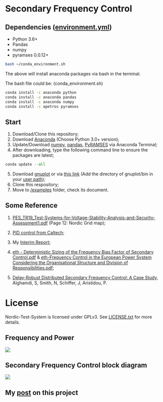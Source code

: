 # Secondary Frequency Control

## Dependencies ([environment.yml](https://github.com/realgjl/sfcNordic/blob/master/environment.yml))
- Python 3.6+
- Pandas
- numpy
- pyramses 0.0.12+

```bash
bash ~/conda_environment.sh
```
The above will install anaconda packages via bash in the terminal.

The bash file could be: (conda_environment.sh)
```bash
conda install -c anaconda python
conda install -c anaconda pandas
conda install -c anaconda numpy
conda install -c apetros pyramses
```

## Start
1. Download/Clone this repository;
2. Download [Anaconda](https://www.anaconda.com/distribution/) (Choose Python 3.0+ version);
3. Update/Download [numpy](http://www.numpy.org/), [pandas](https://pandas.pydata.org), [PyRAMSES](https://ramses.paristidou.info) via Anaconda Terminal;
4. After downloading, type the following command line to ensure the packages are latest;
```python
conda update --all
```
5. Download [gnuplot](https://sourceforge.net/projects/gnuplot/files/gnuplot/5.2.5/)
or via [this link](https://www.dropbox.com/s/qqr0yarrag3e9ia/gnuplot.zip?dl=0) (Add the directory of gnuplot/bin in your [user path](https://support.microsoft.com/en-gb/help/931715/you-cannot-modify-user-environment-variables-in-the-system-properties));
6. Clone this respository;
7. Move to [/examples](https://github.com/realgjl/sfcNordic/tree/master/examples) folder, check its document.

## Some Reference
1. [PES_TR19_Test-Systems-for-Voltage-Stability-Analysis-and-Security-Assessment1.pdf](https://github.com/realgjl/Nordic-Test-System/blob/master/reference%20(pdf)/PES_TR19_Test-Systems-for-Voltage-Stability-Analysis-and-Security-Assessment1.pdf) (Page 12: Nordic Grid map);

2. [PID control from Caltech](https://github.com/realgjl/sfcNordic/blob/master/reference%20(pdf)/Caltech%20PID%20Control.pdf);

3. My [Interim Report](https://github.com/realgjl/Nordic-Test-System/blob/master/reference%20(pdf)/interim%20report.pdf);

4. [eth - Deterministic Sizing of the Frequency Bias Factor of Secondary Control.pdf](https://github.com/realgjl/Nordic-Test-System/blob/master/reference%20(pdf)/eth%20-%20Deterministic%20Sizing%20of%20the%20Frequency%20Bias%20Factor%20of%20Secondary%20Control.pdf) & [eth-Frequency Control in the European Power System Considering the Organisational Structure and Division of Responsibilities.pdf](https://github.com/realgjl/Nordic-Test-System/blob/master/reference%20(pdf)/eth-Frequency%20Control%20in%20the%20European%20Power%20System%20Considering%20the%20Organisational%20Structure%20and%20Division%20of%20Responsibilities.pdf);

5. [Delay-Robust Distributed Secondary Frequency Control: A Case Study](http://eprints.whiterose.ac.uk/144279/8/PID5849209.pdf), Alghamdi, S, Smith, N, Schiffer, J, Aristidou, P.

# License

Nordic-Test-System is licensed under GPLv3. See [LICENSE.txt](https://github.com/realgjl/Nordic-Test-System/blob/master/LICENSE.txt) for more details.

## Frequency and Power
![](https://i.loli.net/2019/05/19/5ce09912785a964695.jpg)

## Secondary Frequency Control block diagram
![](https://i.loli.net/2019/05/19/5ce09936d296f73901.png)

## My [post](https://github.com/realgjl/sfcNordic/blob/master/reference%20(pdf)/post.pdf) on this project
